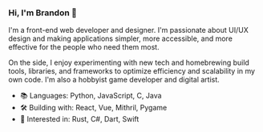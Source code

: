 ### Hi, I'm Brandon 👋
I'm a front-end web developer and designer. I'm passionate about UI/UX design and making applications simpler, more accessible, and more effective for the people who need them most.

On the side, I enjoy experimenting with new tech and homebrewing build tools, libraries, and frameworks to optimize efficiency and scalability in my own code. I'm also a hobbyist game developer and digital artist.

- 📚 Languages: Python, JavaScript, C, Java
- 🛠 Building with: React, Vue, Mithril, Pygame
- 👀 Interested in: Rust, C#, Dart, Swift
